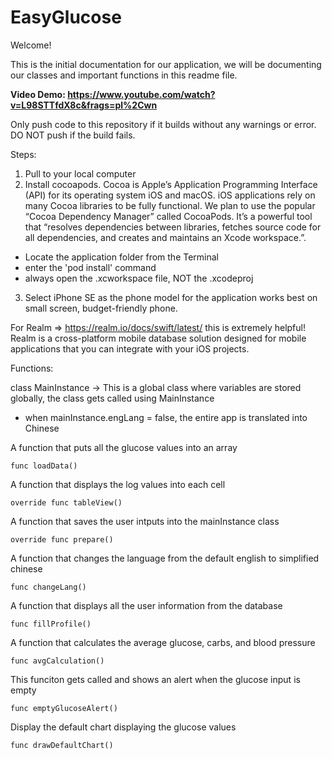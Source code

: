# EasyGlucose

Welcome! 

This is the initial documentation for our application, we will be documenting our classes and important functions in this readme file.

<b>Video Demo: https://www.youtube.com/watch?v=L98STTfdX8c&frags=pl%2Cwn</b>

Only push code to this repository if it builds without any warnings or error. DO NOT push if the build fails.

Steps:

1) Pull to your local computer
2) Install cocoapods. Cocoa is Apple’s Application Programming Interface (API) for its operating system iOS and macOS. iOS applications rely on many Cocoa libraries to be fully functional. 
We plan to use the popular “Cocoa Dependency Manager” called CocoaPods. It’s a powerful tool
that “resolves dependencies between libraries, fetches source code for all dependencies, and
creates and maintains an Xcode workspace.”.
  - Locate the application folder from the Terminal
  - enter the 'pod install' command
  - always open the .xcworkspace file, NOT the .xcodeproj
3) Select iPhone SE as the phone model for the application works best on small screen, budget-friendly phone.

For Realm => https://realm.io/docs/swift/latest/ this is extremely helpful! Realm is a cross-platform mobile database solution designed for mobile applications that you can integrate with your iOS projects.

Functions: 

class MainInstance -> This is a global class where variables are stored globally, the class gets called using MainInstance
  - when mainInstance.engLang = false, the entire app is translated into Chinese
  
A function that puts all the glucose values into an array

    func loadData()
    
A function that displays the log values into each cell

    override func tableView()

A function that saves the user intputs into the mainInstance class

    override func prepare()
    
A function that changes the language from the default english to simplified chinese

    func changeLang()

A function that displays all the user information from the database

    func fillProfile()

A function that calculates the average glucose, carbs, and blood pressure

    func avgCalculation()

This funciton gets called and shows an alert when the glucose input is empty

    func emptyGlucoseAlert() 
 
 Display the default chart displaying the glucose values

    func drawDefaultChart()
 
 
